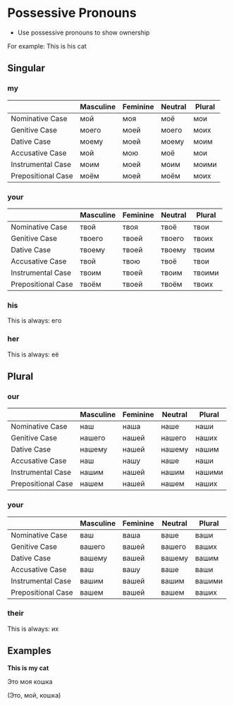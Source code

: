 # Possessive Pronouns

* Use possessive pronouns to show ownership

For example: This is his cat

## Singular

### my

|   | Masculine | Feminine | Neutral | Plural |
|---|-----------|----------|---------|--------|
| Nominative Case | мой | моя | моё | мои |
| Genitive Case | моего | моей | моего | моих |
| Dative Case | моему | моей | моему | моим |
| Accusative Case | мой | мою | моё | мои |
| Instrumental Case | моим | моей | моим | моими |
| Prepositional Case | моём | моей | моём | моих |

### your

|   | Masculine | Feminine | Neutral | Plural |
|---|-----------|----------|---------|--------|
| Nominative Case | твой | твоя | твоё | твои |
| Genitive Case | твоего | твоей | твоего | твоих |
| Dative Case | твоему | твоей | твоему | твоим |
| Accusative Case | твой | твою | твоё | твои |
| Instrumental Case | твоим | твоей | твоим | твоими |
| Prepositional Case | твоём | твоей | твоём | твоих |

### his

This is always: его

### her

This is always: её

## Plural

### our

|   | Masculine | Feminine | Neutral | Plural |
|---|-----------|----------|---------|--------|
| Nominative Case | наш | наша | наше | наши |
| Genitive Case | нашего | нашей | нашего | наших |
| Dative Case | нашему | нашей | нашему | нашим |
| Accusative Case | наш | нашу | наше | наши |
| Instrumental Case | нашим | нашей | нашим | нашими |
| Prepositional Case | нашем | нашей | нашем | наших |

### your

|   | Masculine | Feminine | Neutral | Plural |
|---|-----------|----------|---------|--------|
| Nominative Case | ваш | ваша | ваше | ваши |
| Genitive Case | вашего | вашей | вашего | ваших |
| Dative Case | вашему | вашей | вашему | вашим |
| Accusative Case | ваш | вашу | ваше | ваши |
| Instrumental Case | вашим | вашей | вашим | вашими |
| Prepositional Case | вашем | вашей | вашем | ваших |

### their

This is always: их

## Examples

**This is my cat**

Это моя кошка

(Это, мой, кошка)

